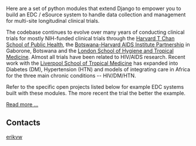 Here are a set of python modules that extend Django to empower you to build an EDC / eSource system to handle data collection and management for multi-site longitudinal clinical trials. 

The codebase continues to evolve over many years of conducting clinical trials for mostly NIH-funded clinical trials through the [Harvard T Chan School of Public Health](https://aids.harvard.edu), the [Botswana-Harvard AIDS Institute Partnership](https://aids.harvard.edu/research/bhp) in Gaborone, Botswana and the [London School of Hygiene and Tropical Medicine](https://lshtm.ac.uk). Almost all trials have been related to HIV/AIDS research. Recent work with the [Liverpool School of Tropical Medicine](https://lstm.ac.uk) has expanded into Diabetes (DM), Hypertension (HTN) and models of integrating care in Africa for the three main chronic conditions -- HIV/DM/HTN.

Refer to the specific open projects listed below for example EDC systems built with these modules. The more recent the trial the better the example.

[Read more ...](https://github.com/clinicedc/edc/blob/main/README.rst)

Contacts
--------

[erikvw](https://github.com/erikvw)
